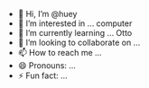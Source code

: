 - 👋 Hi, I’m @huey
- 👀 I’m interested in ... computer
- 🌱 I’m currently learning ... Otto 
- 💞️ I’m looking to collaborate on ...
- 📫 How to reach me ...
- 😄 Pronouns: ...
- ⚡ Fun fact: ...

<!---
hayinguy/hayinguy is a ✨ special ✨ repository because its `README.md` (this file) appears on your GitHub profile.
You can click the Preview link to take a look at your changes.
--->
